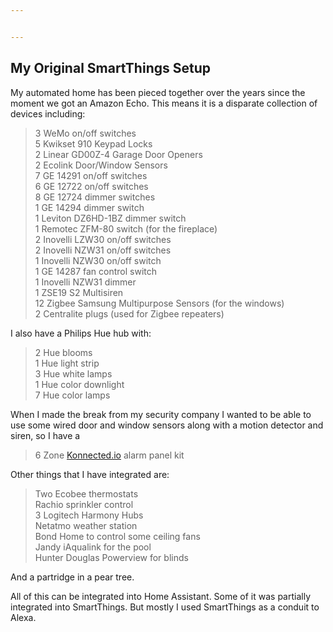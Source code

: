 ```yaml
---


---
```


<h2 id="my-original-smartthings-setup">My Original SmartThings Setup</h2>
<p>My automated home has been pieced together over the years since the moment we got an Amazon Echo. This means it is a disparate collection of devices including:</p>
<blockquote>
<p>3 WeMo on/off switches<br>
5 Kwikset 910 Keypad Locks<br>
2 Linear GD00Z-4 Garage Door Openers<br>
2 Ecolink Door/Window Sensors<br>
7 GE 14291 on/off switches<br>
6 GE 12722 on/off switches<br>
8 GE 12724 dimmer switches<br>
1 GE 14294 dimmer switch<br>
1 Leviton DZ6HD-1BZ dimmer switch<br>
1 Remotec ZFM-80 switch (for the fireplace)<br>
2 Inovelli LZW30 on/off switches<br>
2 Inovelli NZW31 on/off switches<br>
1 Inovelli NZW30 on/off switch<br>
1 GE 14287 fan control switch<br>
1 Inovelli NZW31 dimmer<br>
1 ZSE19 S2 Multisiren<br>
12 Zigbee Samsung Multipurpose Sensors (for the windows)<br>
2 Centralite plugs (used for Zigbee repeaters)</p>
</blockquote>
<p>I also have a Philips Hue hub with:</p>
<blockquote>
<p>2 Hue blooms<br>
1 Hue light strip<br>
3 Hue white lamps<br>
1 Hue color downlight<br>
7 Hue color lamps</p>
</blockquote>
<p>When I made the break from my security company I wanted to be able to use some wired door and window sensors along with a motion detector and siren, so I have a</p>
<blockquote>
<p>6 Zone <a href="http://Konnected.io">Konnected.io</a> alarm panel kit</p>
</blockquote>
<p>Other things that I have integrated are:</p>
<blockquote>
<p>Two Ecobee thermostats<br>
Rachio sprinkler control<br>
3 Logitech Harmony Hubs<br>
Netatmo weather station<br>
Bond Home to control some ceiling fans<br>
Jandy iAqualink for the pool<br>
Hunter Douglas Powerview for blinds</p>
</blockquote>
<p>And a partridge in a pear tree.</p>
<p>All of this can be integrated into Home Assistant. Some of it was partially integrated into SmartThings. But mostly I used SmartThings as a conduit to Alexa.</p>

